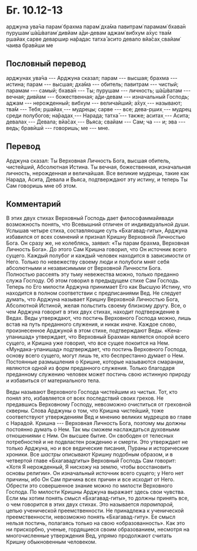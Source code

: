 # Бг. 10.12-13
арджуна ува̄ча
парам̇ брахма парам̇ дха̄ма
павитрам̇ парамам̇ бхава̄н
пурушам̇ ш́а̄ш́ватам̇ дивйам
а̄ди-девам аджам̇ вибхум
а̄хус тва̄м р̣шайах̣ сарве
деваршир на̄радас татха̄
асито девало вйа̄сах̣
свайам̇ чаива бравӣши ме
## Пословный перевод

арджунах̣ ува̄ча --- Арджуна сказал; парам --- высшая; брахма --- истина;
парам --- высшая; дха̄ма --- обитель; павитрам --- чистый; парамам ---
самый; бхава̄н --- Ты; пурушам --- личность; ш́а̄ш́ватам --- вечная; дивйам
--- божественная; а̄ди-девам --- изначальный Господь; аджам ---
нерожденный; вибхум --- величайший; а̄хух̣ --- называют; тва̄м --- Тебя;
р̣шайах̣ --- мудрецы; сарве --- все; дева-р̣ших̣ --- мудрец среди полубогов;
на̄радах̣ --- Нарада; татха̄ --- также; аситах̣ --- Асита; девалах̣ ---
Девала; вйа̄сах̣ --- Вьяса; свайам --- Сам; ча --- и; эва --- ведь;
бравӣшӣ --- говоришь; ме --- мне.

## Перевод

Арджуна сказал: Ты Верховная Личность Бога, высшая обитель, чистейший,
Абсолютная Истина. Ты вечная, божественная, изначальная личность,
нерожденная и величайшая. Все великие мудрецы, такие как Нарада, Асита,
Девала и Вьяса, подтверждают эту истину, и теперь Ты Сам говоришь мне об
этом.

## Комментарий

В этих двух стихах Верховный Господь дает философаммайявади возможность
понять, что Всевышний отличен от индивидуальной души. Услышав четыре
стиха, составляющие суть «Бхагавад-гиты», Арджуна избавился от всех
сомнений и признал Кришну Верховной Личностью Бога. Он сразу же, не
колеблясь, заявил: «Ты парам брахма, Верховная Личность Бога». До этого
Сам Кришна говорил, что Он источник всего сущего. Каждый полубог и
каждый человек находится в зависимости от Него. Только по невежеству
своему люди и полубоги мнят себя абсолютными и независимыми от Верховной
Личности Бога. Полностью рассеять эту тьму невежества можно, только
преданно служа Господу. Об этом говорил в предыдущем стихе Сам Господь.
Теперь по Его милости Арджуна принимает Его как Высшую Истину, что
находится в полном соответствии с предписаниями Вед. Не следует думать,
что Арджуна называет Кришну Верховной Личностью Бога, Абсолютной
Истиной, желая польстить своему близкому другу. Все, о чем Арджуна
говорит в этих двух стихах, находит подтверждение в Ведах. Веды
утверждают, что постичь Верховного Господа можно, лишь встав на путь
преданного служения, и никак иначе. Каждое слово, произнесенное Арджуной
в этом стихе, подтверждают Веды. «Кена-упанишад» утверждает, что
Верховный Брахман является опорой всего сущего, и Кришна уже говорил,
что все сущее покоится на Нем. «Мундака-упанишад» подтверждает, что
постичь Верховного Господа, основу всего сущего, могут лишь те, кто
беспрестанно думает о Нем. Постоянные размышления о Кришне, которые
называются смаран̣ам, являются одной из форм преданного служения. Только
благодаря преданному служению человек может постичь свою истинную
природу и избавиться от материального тела.

Веды называют Верховного Господа чистейшим из чистых. Тот, кто понял
это, избавляется от всех последствий своих грехов. Не предавшись
Верховному Господу, невозможно очиститься от греховной скверны. Слова
Арджуны о том, что Кришна чистейший, тоже соответствуют утверждениям Вед
и мнению великих мудрецов во главе с Нарадой. Кришна --- Верховная
Личность Бога, поэтому мы должны постоянно думать о Нем. Так мы сможем
наслаждаться духовными отношениями с Ним. Он высшее бытие. Он свободен
от телесных потребностей и не подвластен рождению и смерти. Это
утверждает не только Арджуна, но и все ведические писания, Пураны и
исторические хроники. Все *шастры* описывают Кришну подобным образом, и
в четвертой главе «Бхагавадгиты» Верховный Господь Сам говорит: «Хотя Я
нерожденный, Я нисхожу на землю, чтобы восстановить основы религии». Он
изначальный источник всего сущего; у Него нет причины, ибо Он Сам
причина всех причин и все исходит от Него. Обрести это совершенное
знание можно по милости Верховного Господа. По милости Кришны Арджуна
выражает здесь свои чувства. Если мы хотим понять смысл «Бхагавад-гиты»,
то должны принять все, о чем говорится в этих двух стихах. Это
называется *парампарой,* цепью ученической преемственности. Не
принадлежа к ученической преемственности, невозможно понять
«Бхагавад-гиту». Ее смысл нельзя постичь, полагаясь только на свою
«образованность». Как это ни прискорбно, ученые, гордящиеся своим
образованием, несмотря на многочисленные утверждения Вед, упрямо
продолжают считать Кришну обыкновенным человеком.
